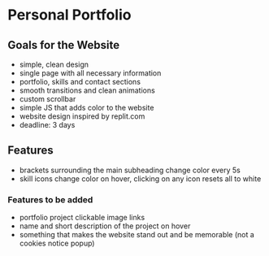 # Personal Portfolio

## Goals for the Website
- simple, clean design
- single page with all necessary information
- portfolio, skills and contact sections
- smooth transitions and clean animations
- custom scrollbar
- simple JS that adds color to the website
- website design inspired by replit.com
- deadline: 3 days

## Features
- brackets surrounding the main subheading change color every 5s
- skill icons change color on hover, clicking on any icon resets all to white

### Features to be added
- portfolio project clickable image links
- name and short description of the project on hover
- something that makes the website stand out and be memorable (not a cookies notice popup)
